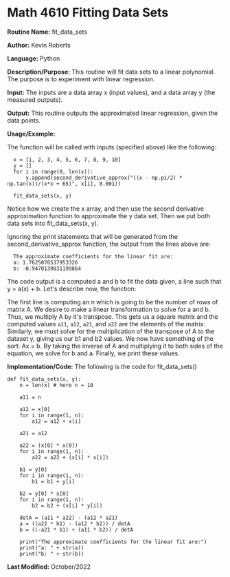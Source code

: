 # Math 4610 Fitting Data Sets

**Routine Name:**           fit_data_sets

**Author:** Kevin Roberts

**Language:** Python

**Description/Purpose:** This routine will fit data sets to a linear polynomial. The purpose is to experiment with linear 
regression.

**Input:** The inputs are a data array x (input values), and a data array y (the measured outputs).

**Output:** This routine outputs the approximated linear regression, given the data points.

**Usage/Example:**

The function will be called with inputs (specified above) like the following: 

      x = [1, 2, 3, 4, 5, 6, 7, 8, 9, 10]
      y = []
      for i in range(0, len(x)):
          y.append(second_derivative_approx("((x - np.pi/2) * np.tan(x))/(x*x + 65)", x[i], 0.001))
    
      fit_data_sets(x, y)

Notice how we create the x array, and then use the second derivative approximation function to approximate the y data set.
Then we put both data sets into fit_data_sets(x, y).

Ignoring the print statements that will be generated from the second_derivative_approx function, the output from the lines above
are:

      The approximate coefficients for the linear fit are:
      a: 1.7625076537953326
      b: -0.9470139831199864

The code output is a computed a and b to fit the data given, a line such that y = a(x) + b. Let's describe now, the function: 

The first line is computing an n which is going to be the number of rows of matrix A. We desire to make a linear transformation
to solve for a and b. Thus, we multiply A by it's transpose. This gets us a square matrix and the computed values ``a11``, 
``a12``, ``a21``, and ``a22`` are the elements of the matrix. Similarly, we must solve for the multiplication of the transpose of
A to the dataset y, giving us our b1 and b2 values. We now have something of the sort: Ax = b. By taking the inverse of A 
and multiplying it to both sides of the equation, we solve for b and a. Finally, we print these values.

**Implementation/Code:** The following is the code for fit_data_sets()

    def fit_data_sets(x, y):
        n = len(x) # here n = 10
    
        a11 = n
    
        a12 = x[0]
        for i in range(1, n):
            a12 = a12 + x[i]
    
        a21 = a12
    
        a22 = (x[0] * x[0])
        for i in range(1, n):
            a22 = a22 + (x[i] * x[i])
    
        b1 = y[0]
        for i in range(1, n):
            b1 = b1 + y[i]
    
        b2 = y[0] * x[0]
        for i in range(1, n):
            b2 = b2 + (x[i] * y[i])
    
        detA = (a11 * a22) - (a12 * a21)
        a = ((a22 * b1) - (a12 * b2)) / detA
        b = ((-a21 * b1) + (a11 * b2)) / detA
    
        print("The approximate coefficients for the linear fit are:")
        print("a: " + str(a))
        print("b: " + str(b))

**Last Modified:** October/2022
